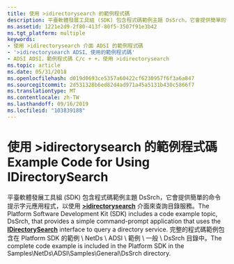 ```yaml
---
title: 使用 >idirectorysearch 的範例程式碼
description: 平臺軟體發展工具組 (SDK) 包含程式碼範例主題 DsSrch，它會提供簡單的命令提示字元應用程式，以使用 >idirectorysearch 介面來查詢目錄服務。
ms.assetid: 1221e2d9-2f80-413f-80f5-3507f91e3b42
ms.tgt_platform: multiple
keywords:
- 使用 >idirectorysearch 介面 ADSI 的範例程式碼
- '>idirectorysearch ADSI、使用的範例程式碼'
- ADSI ADSI，範例程式碼 C/c + +，使用 >idirectorysearch
ms.topic: article
ms.date: 05/31/2018
ms.openlocfilehash: d019d0693ce5357a60422cf6230957f6f3a6a847
ms.sourcegitcommit: 2d531328b6ed82d4ad971a45a5131b430c5866f7
ms.translationtype: MT
ms.contentlocale: zh-TW
ms.lasthandoff: 09/16/2019
ms.locfileid: "103839188"
---
```

# <a name="example-code-for-using-idirectorysearch"></a><span data-ttu-id="e1358-106">使用 >idirectorysearch 的範例程式碼</span><span class="sxs-lookup"><span data-stu-id="e1358-106">Example Code for Using IDirectorySearch</span></span>

<span data-ttu-id="e1358-107">平臺軟體發展工具組 (SDK) 包含程式碼範例主題 DsSrch，它會提供簡單的命令提示字元應用程式，以使用 [**>idirectorysearch**](/windows/desktop/api/Iads/nn-iads-idirectorysearch) 介面來查詢目錄服務。</span><span class="sxs-lookup"><span data-stu-id="e1358-107">The Platform Software Development Kit (SDK) includes a code example topic, DsSrch, that provides a simple command-prompt application that uses the [**IDirectorySearch**](/windows/desktop/api/Iads/nn-iads-idirectorysearch) interface to query a directory service.</span></span> <span data-ttu-id="e1358-108">完整的程式碼範例包含在 Platform SDK 的範例 \\ NetDs \\ ADSI \\ 範例 \\ 一般 \\ DsSrch 目錄中。</span><span class="sxs-lookup"><span data-stu-id="e1358-108">The complete code example is included in the Platform SDK in the Samples\\NetDs\\ADSI\\Samples\\General\\DsSrch directory.</span></span>

 

 




